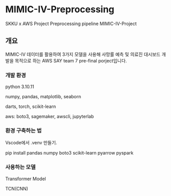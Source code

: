 # MIMIC-IV-Preprocessing
 SKKU x AWS Project Preprocessing pipeline
 MIMIC-IV-Project

## 개요

MIMIC-IV 데이터를 활용하여 3가지 모델을 사용해 사망률 예측 및 의료진 대시보드 개발을 목적으로 하는 AWS SAY team 7 pre-final porject입니다.


### 개발 환경

python 3.10.11

numpy, pandas, matplotlib, seaborn

darts, torch, scikit-learn

aws: boto3, sagemaker, awscli, jupyterlab

### 환경 구축하는 법
Vscode에서 .venv 만들기.

pip install pandas numpy boto3 scikit-learn pyarrow pyspark

### 사용하는 모델
Transformer Model

TCN(CNN)
